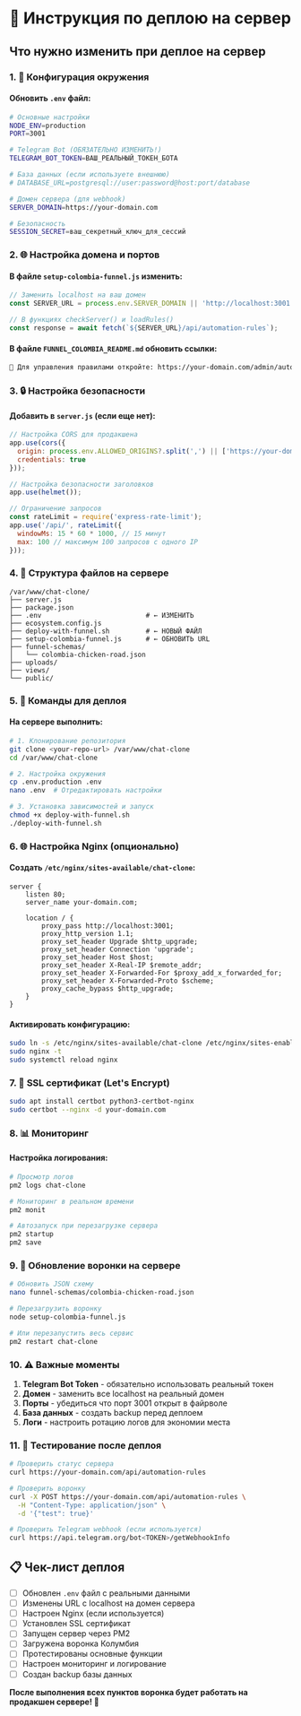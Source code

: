# 🚀 Инструкция по деплою на сервер

## Что нужно изменить при деплое на сервер

### 1. 🔧 Конфигурация окружения

#### Обновить `.env` файл:
```bash
# Основные настройки
NODE_ENV=production
PORT=3001

# Telegram Bot (ОБЯЗАТЕЛЬНО ИЗМЕНИТЬ!)
TELEGRAM_BOT_TOKEN=ВАШ_РЕАЛЬНЫЙ_ТОКЕН_БОТА

# База данных (если используете внешнюю)
# DATABASE_URL=postgresql://user:password@host:port/database

# Домен сервера (для webhook)
SERVER_DOMAIN=https://your-domain.com

# Безопасность
SESSION_SECRET=ваш_секретный_ключ_для_сессий
```

### 2. 🌐 Настройка домена и портов

#### В файле `setup-colombia-funnel.js` изменить:
```javascript
// Заменить localhost на ваш домен
const SERVER_URL = process.env.SERVER_DOMAIN || 'http://localhost:3001';

// В функциях checkServer() и loadRules()
const response = await fetch(`${SERVER_URL}/api/automation-rules`);
```

#### В файле `FUNNEL_COLOMBIA_README.md` обновить ссылки:
```markdown
🔧 Для управления правилами откройте: https://your-domain.com/admin/automation
```

### 3. 🔒 Настройка безопасности

#### Добавить в `server.js` (если еще нет):
```javascript
// Настройка CORS для продакшена
app.use(cors({
  origin: process.env.ALLOWED_ORIGINS?.split(',') || ['https://your-domain.com'],
  credentials: true
}));

// Настройка безопасности заголовков
app.use(helmet());

// Ограничение запросов
const rateLimit = require('express-rate-limit');
app.use('/api/', rateLimit({
  windowMs: 15 * 60 * 1000, // 15 минут
  max: 100 // максимум 100 запросов с одного IP
}));
```

### 4. 📁 Структура файлов на сервере

```
/var/www/chat-clone/
├── server.js
├── package.json
├── .env                          # ← ИЗМЕНИТЬ
├── ecosystem.config.js
├── deploy-with-funnel.sh         # ← НОВЫЙ ФАЙЛ
├── setup-colombia-funnel.js      # ← ОБНОВИТЬ URL
├── funnel-schemas/
│   └── colombia-chicken-road.json
├── uploads/
├── views/
└── public/
```

### 5. 🚀 Команды для деплоя

#### На сервере выполнить:
```bash
# 1. Клонирование репозитория
git clone <your-repo-url> /var/www/chat-clone
cd /var/www/chat-clone

# 2. Настройка окружения
cp .env.production .env
nano .env  # Отредактировать настройки

# 3. Установка зависимостей и запуск
chmod +x deploy-with-funnel.sh
./deploy-with-funnel.sh
```

### 6. 🌐 Настройка Nginx (опционально)

#### Создать `/etc/nginx/sites-available/chat-clone`:
```nginx
server {
    listen 80;
    server_name your-domain.com;

    location / {
        proxy_pass http://localhost:3001;
        proxy_http_version 1.1;
        proxy_set_header Upgrade $http_upgrade;
        proxy_set_header Connection 'upgrade';
        proxy_set_header Host $host;
        proxy_set_header X-Real-IP $remote_addr;
        proxy_set_header X-Forwarded-For $proxy_add_x_forwarded_for;
        proxy_set_header X-Forwarded-Proto $scheme;
        proxy_cache_bypass $http_upgrade;
    }
}
```

#### Активировать конфигурацию:
```bash
sudo ln -s /etc/nginx/sites-available/chat-clone /etc/nginx/sites-enabled/
sudo nginx -t
sudo systemctl reload nginx
```

### 7. 🔐 SSL сертификат (Let's Encrypt)

```bash
sudo apt install certbot python3-certbot-nginx
sudo certbot --nginx -d your-domain.com
```

### 8. 📊 Мониторинг

#### Настройка логирования:
```bash
# Просмотр логов
pm2 logs chat-clone

# Мониторинг в реальном времени
pm2 monit

# Автозапуск при перезагрузке сервера
pm2 startup
pm2 save
```

### 9. 🔄 Обновление воронки на сервере

```bash
# Обновить JSON схему
nano funnel-schemas/colombia-chicken-road.json

# Перезагрузить воронку
node setup-colombia-funnel.js

# Или перезапустить весь сервис
pm2 restart chat-clone
```

### 10. ⚠️ Важные моменты

1. **Telegram Bot Token** - обязательно использовать реальный токен
2. **Домен** - заменить все localhost на реальный домен
3. **Порты** - убедиться что порт 3001 открыт в файрволе
4. **База данных** - создать backup перед деплоем
5. **Логи** - настроить ротацию логов для экономии места

### 11. 🧪 Тестирование после деплоя

```bash
# Проверить статус сервера
curl https://your-domain.com/api/automation-rules

# Проверить воронку
curl -X POST https://your-domain.com/api/automation-rules \
  -H "Content-Type: application/json" \
  -d '{"test": true}'

# Проверить Telegram webhook (если используется)
curl https://api.telegram.org/bot<TOKEN>/getWebhookInfo
```

## 📋 Чек-лист деплоя

- [ ] Обновлен `.env` файл с реальными данными
- [ ] Изменены URL с localhost на домен сервера
- [ ] Настроен Nginx (если используется)
- [ ] Установлен SSL сертификат
- [ ] Запущен сервер через PM2
- [ ] Загружена воронка Колумбия
- [ ] Протестированы основные функции
- [ ] Настроен мониторинг и логирование
- [ ] Создан backup базы данных

**После выполнения всех пунктов воронка будет работать на продакшен сервере! 🎉**